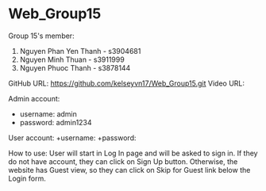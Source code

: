 # Web_Group15
Group 15's member:
1. Nguyen Phan Yen Thanh - s3904681
2. Nguyen Minh Thuan - s3911999
3. Nguyen Phuoc Thanh - s3878144

GitHub URL: https://github.com/kelseyvn17/Web_Group15.git
Video URL:


Admin account:
+ username: admin
+ password: admin1234

User  account:
+username:
+password:

How to use:
User will start in Log In page and will be asked to sign in. If they do not have account, they can click on Sign Up button. Otherwise, the website has Guest view, so they can click on Skip for Guest link below the Login form.

